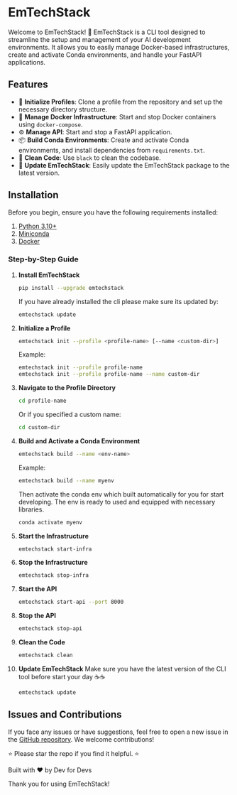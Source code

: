 
# EmTechStack

Welcome to EmTechStack! 🎉 EmTechStack is a CLI tool designed to streamline the setup and management of your AI development environments. It allows you to easily manage Docker-based infrastructures, create and activate Conda environments, and handle your FastAPI applications.

## Features

- 🚀 **Initialize Profiles**: Clone a profile from the repository and set up the necessary directory structure.
- 🐳 **Manage Docker Infrastructure**: Start and stop Docker containers using `docker-compose`.
- ⚙️ **Manage API**: Start and stop a FastAPI application.
- 📦 **Build Conda Environments**: Create and activate Conda environments, and install dependencies from `requirements.txt`.
- 🧹 **Clean Code**: Use `black` to clean the codebase.
- 🔄 **Update EmTechStack**: Easily update the EmTechStack package to the latest version.

## Installation

Before you begin, ensure you have the following requirements installed:

1. [Python 3.10+](https://www.python.org/downloads/)
2. [Miniconda](https://docs.conda.io/en/latest/miniconda.html)
3. [Docker](https://docs.docker.com/get-docker/)

### Step-by-Step Guide

1. **Install EmTechStack**

    ```sh
    pip install --upgrade emtechstack
    ```

    If you have already installed the cli please make sure its updated by:

    ```sh
    emtechstack update
    ```


2. **Initialize a Profile**

    ```sh
    emtechstack init --profile <profile-name> [--name <custom-dir>]
    ```

    Example:

    ```sh
    emtechstack init --profile profile-name
    emtechstack init --profile profile-name --name custom-dir
    ```

3. **Navigate to the Profile Directory**

    ```sh
    cd profile-name
    ```

    Or if you specified a custom name:

    ```sh
    cd custom-dir
    ```

4. **Build and Activate a Conda Environment**

    ```sh
    emtechstack build --name <env-name>
    ```

    Example:

    ```sh
    emtechstack build --name myenv
    ```

    Then activate the conda env which built automatically for you for start developing. The env is ready to used and equipped with necessary libraries.

    ```sh
    conda activate myenv
    ```

5. **Start the Infrastructure**

    ```sh
    emtechstack start-infra
    ```

6. **Stop the Infrastructure**

    ```sh
    emtechstack stop-infra
    ```

7. **Start the API**

    ```sh
    emtechstack start-api --port 8000
    ```

8. **Stop the API**

    ```sh
    emtechstack stop-api
    ```

9. **Clean the Code**

    ```sh
    emtechstack clean
    ```

10. **Update EmTechStack**
    Make sure you have the latest version of the CLI tool before start your day ☕☕

    ```sh
    emtechstack update
    ```

## Issues and Contributions

If you face any issues or have suggestions, feel free to open a new issue in the [GitHub repository](https://github.com/emtechstack/emtechstack/issues). We welcome contributions!

⭐ Please star the repo if you find it helpful. ⭐

Built with ❤️ by Dev for Devs

Thank you for using EmTechStack!
